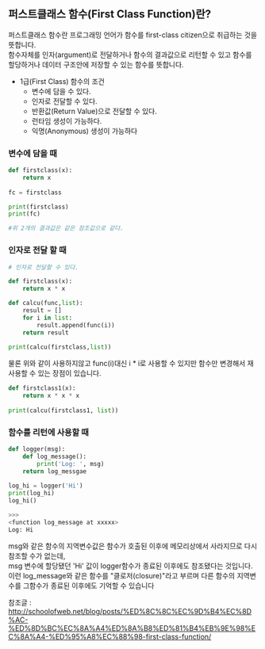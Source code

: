 


## 퍼스트클래스 함수(First Class Function)란?

퍼스트클래스 함수란 프로그래밍 언어가 함수를 first-class citizen으로 취급하는 것을 뜻합니다.  
함수자체를 인자(argument)로 전달하거나 함수의 결과값으로 리턴할 수 있고 함수를 할당하거나 데이터 구조안에 저장할 수 있는 함수를 뜻합니다.

* 1급(First Class) 함수의 조건  
  * 변수에 담을 수 있다.
  * 인자로 전달할 수 있다.
  * 반환값(Return Value)으로 전달할 수 있다.
  * 런타임 생성이 가능하다.
  * 익명(Anonymous) 생성이 가능하다
 
### 변수에 담을 때
```python
def firstclass(x):
    return x
    
fc = firstclass

print(firstclass)
print(fc)

#위 2개의 결과값은 같은 참조값으로 같다.
```

### 인자로 전달 할 때
```python
# 인자로 전달할 수 있다.

def firstclass(x):
    return x * x

def calcu(func,list):
    result = []
    for i in list:
        result.append(func(i))
    return result
    
print(calcu(firstclass,list))
```

물론 위와 같이 사용하지않고 func(i)대신 i * i로 사용할 수 있지만 함수만 변경해서 재사용할 수 있는 장점이 있습니다.

```python
def firstclass1(x):
    return x * x * x
    
print(calcu(firstclass1, list))
```
### 함수를 리턴에 사용할 때
```python 
def logger(msg):
    def log_message():
        print('Log: ', msg)
    return log_messgae
    
log_hi = logger('Hi')
print(log_hi)
log_hi()

>>>
<function log_message at xxxxx>
Log: Hi
```

msg와 같은 함수의 지역변수값은 함수가 호출된 이후에 메모리상에서 사라지므로 다시 참조할 수가 없는데,  
msg 변수에 할당됐던 'Hi' 값이 logger함수가 종료된 이후에도 참조됐다는 것입니다.  
이런 log_message와 같은 함수를 "클로저(closure)"라고 부르며 다른 함수의 지역변수를 그함수가 종료된 이후에도 기억할 수 있습니다  


참조글 : 
http://schoolofweb.net/blog/posts/%ED%8C%8C%EC%9D%B4%EC%8D%AC-%ED%8D%BC%EC%8A%A4%ED%8A%B8%ED%81%B4%EB%9E%98%EC%8A%A4-%ED%95%A8%EC%88%98-first-class-function/
